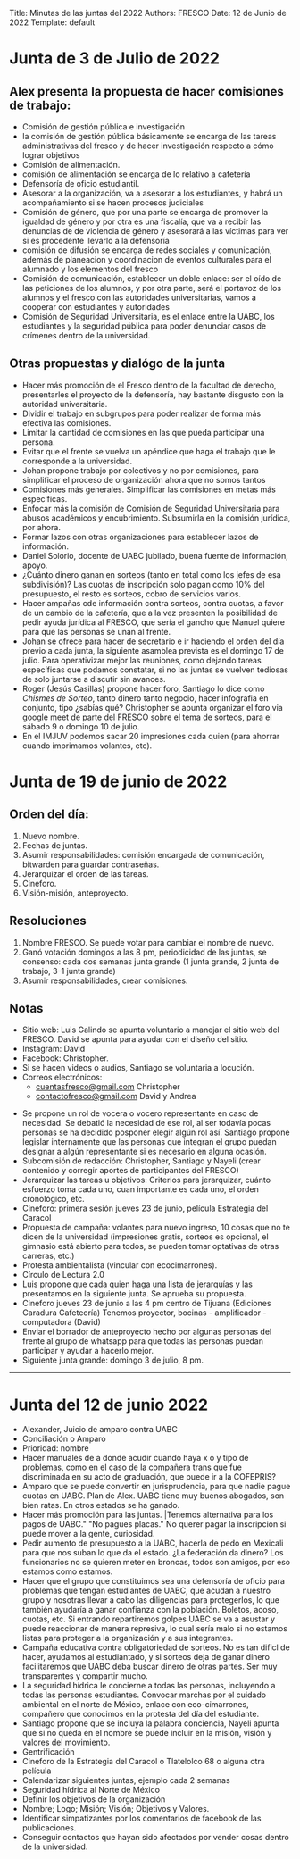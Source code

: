 Title: Minutas de las juntas del 2022
Authors: FRESCO
Date: 12 de Junio de 2022
Template: default

# Junta de 3 de Julio de 2022

## Alex presenta la propuesta de hacer comisiones de trabajo:
- Comisión de gestión pública e investigación
- la comisión de gestión pública básicamente se encarga de las tareas administrativas del fresco y de hacer investigación  respecto a cómo lograr objetivos
- Comisión de alimentación.
- comisión de alimentación se encarga de lo relativo a cafetería
- Defensoría de oficio estudiantil.
- Asesorar a la organización, va a asesorar a los estudiantes, y habrá un acompañamiento si se hacen procesos judiciales
- Comisión de género, que por una parte se encarga de promover la igualdad de género y por otra es una fiscalía, que va a recibir las denuncias de de violencia de género y asesorará a las víctimas para ver si es procedente llevarlo a la defensoría
- comisión de difusión se encarga de redes sociales y comunicación, además de planeacion y coordinacion de eventos culturales para el alumnado y los elementos del fresco
- Comisión de comunicación, establecer un doble enlace: ser el oído de las peticiones de los alumnos, y por otra parte, será el portavoz de los alumnos y el fresco con las autoridades universitarias, vamos a cooperar con estudiantes y autoridades
- Comisión de Seguridad Universitaria, es el enlace entre la UABC, los estudiantes y la seguridad pública para poder denunciar casos de crímenes dentro de la universidad.


## Otras propuestas y dialógo de la junta
- Hacer más promoción de el Fresco dentro de la facultad de derecho, presentarles el proyecto de la defensoría, hay bastante disgusto con la autoridad universitaria.
- Dividir el trabajo en subgrupos para poder realizar de forma más efectiva las comisiones.
- Limitar la cantidad de comisiones en las que pueda participar una persona.
- Evitar que el frente se vuelva un apéndice que haga el trabajo que le corresponde a la universidad.
- Johan propone trabajo por colectivos y no por comisiones, para simplificar el proceso de organización ahora que no somos tantos 
- Comisiones más generales. Simplificar las comisiones en metas más específicas.
- Enfocar más la comisión de Comisión de Seguridad Universitaria para abusos académicos y encubrimiento. Subsumirla en la comisión jurídica, por ahora.
- Formar lazos con otras organizaciones para establecer lazos de información.
- Daniel Solorio, docente  de UABC jubilado, buena fuente de información, apoyo.
- ¿Cuánto dinero ganan en sorteos (tanto en total como los jefes de esa subdivisión)? Las cuotas de inscripción solo pagan como 10% del presupuesto, el resto es sorteos, cobro de servicios varios.
- Hacer ampañas cde información contra sorteos, contra cuotas, a favor de un cambio de la cafetería, que a la vez presenten la posibilidad de pedir ayuda jurídica al FRESCO,  que sería el gancho que  Manuel quiere para que las personas se unan al frente.
- Johan se ofrece para hacer de secretario e ir haciendo el orden del día previo a cada junta, la siguiente asamblea prevista es el domingo 17 de julio. Para operativizar mejor las reuniones, como dejando tareas específicas que podamos constatar, si no las juntas se vuelven tediosas de solo juntarse a discutir sin avances.
- Roger (Jesús Casillas) propone hacer foro, Santiago lo dice como *Chismes de Sorteo*, tanto dinero tanto negocio, hacer infografia en conjunto, tipo ¿sabías qué? Christopher se apunta organizar el foro via google meet de parte del FRESCO sobre el tema de sorteos, para el sábado 9 o domingo 10 de julio.
- En el IMJUV podemos sacar 20 impresiones cada quien (para ahorrar cuando imprimamos volantes, etc).

# Junta de 19 de junio de 2022

## Orden del día:
1. Nuevo nombre.
2. Fechas de juntas.
3. Asumir responsabilidades: comisión encargada de comunicación, bitwarden para guardar contraseñas.
4. Jerarquizar el orden de las tareas.
5. Cineforo.
6. Visión-misión, anteproyecto.


## Resoluciones
1. Nombre FRESCO. Se puede votar para cambiar el nombre de nuevo. 
2. Ganó votación domingos a las 8 pm, periodicidad de las juntas, se consenso:  cada dos semanas junta grande (1 junta grande, 2 junta de trabajo, 3-1 junta grande) 
3. Asumir responsabilidades, crear comisiones.


## Notas
* Sitio web: Luis Galindo se apunta voluntario a manejar el sitio web del FRESCO. David se apunta para ayudar con el diseño del sitio. 
* Instagram: David
* Facebook: Christopher.
* Si se hacen videos o audios, Santiago se voluntaria a locución.
* Correos electrónicos: 
    - <cuentasfresco@gmail.com> Christopher 
    - <contactofresco@gmail.com> David y Andrea
<!-- * Bitwarden: Christopher, contraseña 23demayo2022 -->
* Se propone un rol de vocera o vocero representante en caso de necesidad. Se debatió la necesidad de ese rol, al ser todavía pocas personas se ha decidido posponer elegir algún rol así. Santiago propone legislar internamente que las personas que integran el grupo puedan designar a algún representante si es necesario en alguna ocasión.
* Subcomisión de redacción: Christopher, Santiago y Nayeli (crear contenido y corregir aportes de participantes del FRESCO)
* Jerarquizar las tareas u objetivos: Criterios para jerarquizar, cuánto esfuerzo toma cada uno, cuan importante es cada uno, el orden cronológico, etc. 
* Cineforo: primera sesión jueves 23 de junio, película Estrategia del Caracol
* Propuesta de campaña: volantes para nuevo ingreso, 10 cosas que no te dicen de la universidad (impresiones gratis, sorteos es opcional, el gimnasio está abierto para todos, se pueden tomar optativas de otras carreras, etc.)
* Protesta ambientalista (vincular con ecocimarrones).
* Círculo de Lectura 2.0
* Luis propone que cada quien haga una lista de jerarquías y las presentamos en la siguiente junta. Se aprueba su propuesta.
* Cineforo jueves 23 de junio a las 4 pm centro de Tijuana (Ediciones Caradura Cafeteoría)
Tenemos proyector, bocinas - amplificador - computadora (David) 
* Enviar el borrador de anteproyecto hecho por algunas personas del frente al grupo de whatsapp para que todas las personas puedan participar y ayudar a hacerlo mejor.
* Siguiente junta grande: domingo 3 de julio, 8 pm. 

---


# Junta del 12 de junio 2022

* Alexander, Juicio de amparo contra UABC
* Conciliación o Amparo
* Prioridad: nombre
* Hacer manuales de a donde acudir cuando haya x o y tipo de problemas, como en el caso de la compañera trans que fue discriminada en su acto de graduación, que puede ir a la COFEPRIS?
* Amparo que se puede convertir en jurisprudencia, para que nadie pague cuotas en UABC. Plan de Alex. UABC tiene muy buenos abogados, son bien ratas. En otros estados se ha ganado.
* Hacer más promoción para las juntas. |Tenemos alternativa para los pagos de UABC." "No pagues placas." No querer pagar la inscripción si puede mover a la gente, curiosidad.
* Pedir aumento de presupuesto a la UABC, hacerla de pedo en Mexicali para que nos suban lo que da el estado. ¿La federación da dinero? Los funcionarios no se quieren meter en broncas, todos son amigos, por eso estamos como estamos.
* Hacer que el grupo que constituimos sea una defensoría de oficio para problemas que tengan estudiantes de UABC, que acudan a nuestro grupo y nosotras llevar a cabo las diligencias para protegerlos, lo que también ayudaría a ganar confianza con la población. Boletos, acoso, cuotas, etc. Si entrando repartiremos golpes UABC se va a asustar y puede reaccionar de manera represiva, lo cual sería malo si no estamos listas para proteger a la organización y a sus integrantes.
* Campaña educativa contra obligatoriedad de sorteos. No es tan dificl de hacer, ayudamos al estudiantado, y si sorteos deja de ganar dinero facilitaremos que UABC deba buscar dinero de otras partes. Ser muy transparentes y compartir mucho.
* La seguridad hídrica le concierne a todas las personas, incluyendo a todas las personas estudiantes. Convocar marchas por el cuidado ambiental en el norte de México, enlace con eco-cimarrones, compañero que conocimos en la protesta del día del estudiante.
* Santiago propone que se incluya la palabra conciencia, Nayeli apunta que si no queda en el nombre se puede incluir en la misión, visión y valores del movimiento.
* Gentrificación
* Cineforo de la Estrategia del Caracol o Tlatelolco 68 o alguna otra película
* Calendarizar siguientes juntas, ejemplo cada 2 semanas
* Seguridad hídrica al Norte de México
* Definir los objetivos de la organización
* Nombre; Logo; Misión; Visión; Objetivos y Valores.
* Identificar simpatizantes por los comentarios de facebook de las publicaciones.
* Conseguir contactos que hayan sido afectados por vender cosas dentro de la universidad.

